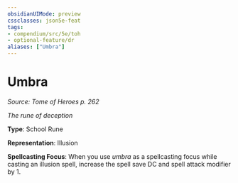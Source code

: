 ```yaml
---
obsidianUIMode: preview
cssclasses: json5e-feat
tags:
- compendium/src/5e/toh
- optional-feature/dr
aliases: ["Umbra"]
---
```

# Umbra
*Source: Tome of Heroes p. 262*  

*The rune of deception*

**Type**: School Rune

**Representation**: Illusion

**Spellcasting Focus**: When you use *umbra* as a spellcasting focus while casting an illusion spell, increase the spell save DC and spell attack modifier by 1.